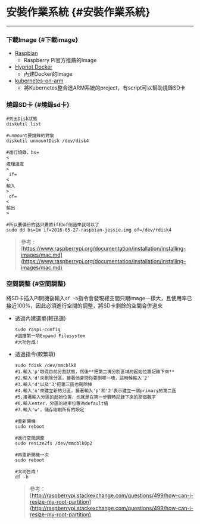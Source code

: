 # 安裝作業系統 {#安裝作業系統}

---

### 下載Image {#下載image}

* [Raspbian](https://www.raspberrypi.org/downloads/raspbian/)
  * Raspberry Pi官方推薦的Image
* [Hypriot Docker](http://blog.hypriot.com/downloads/)
  * 內建Docker的Image
* [kubernetes-on-arm](https://github.com/luxas/kubernetes-on-arm)
  * 將Kubernetes整合進ARM系統的project，有script可以幫助燒錄SD卡

### 燒錄SD卡 {#燒錄sd卡}

```
#列出Disk狀態
diskutil list

#unmount要燒錄的對象
diskutil unmountDisk /dev/disk4

#進行燒錄，bs=
<
處理速度
>
 if=
<
輸入
>
 of=
<
輸出
>

#所以要備份的話只要將if和of倒過來就可以了
sudo dd bs=1m if=2016-05-27-raspbian-jessie.img of=/dev/rdisk4
```

> 參考 :[https://www.raspberrypi.org/documentation/installation/installing-images/mac.md](https://www.raspberrypi.org/documentation/installation/installing-images/mac.md)

### 空間調整 {#空間調整}

將SD卡插入Pi開機後輸入`df -h`指令會發現總空間只跟image一樣大，且使用率已接近100%，因此必須進行空間的調整，將SD卡剩餘的空間合併過來

* 透過內建選單\(較迅速\)

  ```
  sudo raspi-config
  #選擇第一項Expand Filesystem
  #大功告成！
  ```

* 透過指令\(較繁瑣\)

  ```
  sudo fdisk /dev/mmcblk0
  #1.輸入'p'取得目前分割狀態，然後**把第二塊分割區域的起始位置記錄下來**
  #2.輸入'd'來刪除分區，接著他會問你要刪哪一塊，這時候輸入'2'
  #3.輸入'd'以及'3'把第三區也刪除掉
  #4.輸入'n'來建立新的分區，接著輸入'p'和'2'表示建立一個primary的第二區
  #5.接著輸入分區的起始位置，也就是在第一步驟時記錄下來的那個數字
  #6.輸入enter，分區的結束位置為default值
  #7.輸入'w'，儲存剛剛所有的設定

  #重新開機
  sudo reboot

  #進行空間調整
  sudo resize2fs /dev/mmcblk0p2

  #再重新開機一次
  sudo reboot

  #大功告成！
  df -h
  ```

  > 參考：[http://raspberrypi.stackexchange.com/questions/499/how-can-i-resize-my-root-partition](http://raspberrypi.stackexchange.com/questions/499/how-can-i-resize-my-root-partition)

[      
](https://wakeuptsai.gitbooks.io/nmsl-fog-computing-platform/content/raspberry-pi.html)

